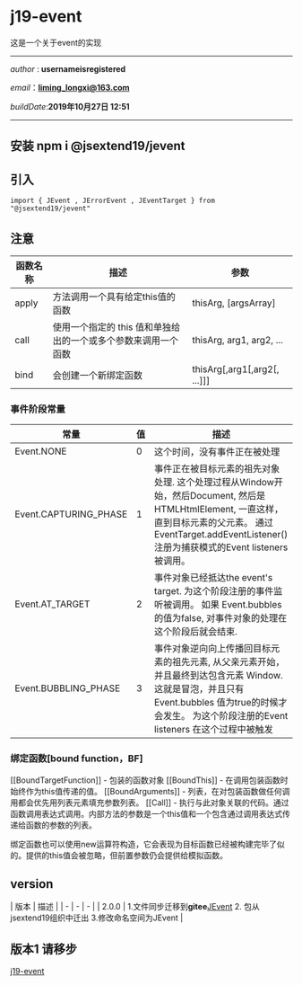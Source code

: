 # j19-event
这是一个关于event的实现

---

*author* : **usernameisregistered**

*email*：**liming_longxi@163.com**

*buildDate*:**2019年10月27日 12:51**

---

## 安装  npm i @jsextend19/jevent

## 引入

```
import { JEvent , JErrorEvent , JEventTarget } from "@jsextend19/jevent"

```


## 注意
| 函数名称 | 描述 | 参数 |
| - | - | - |
| apply | 方法调用一个具有给定this值的函数 | thisArg, [argsArray] |
| call | 使用一个指定的 this 值和单独给出的一个或多个参数来调用一个函数 | thisArg, arg1, arg2, ... |
| bind | 会创建一个新绑定函数 | thisArg[,arg1[,arg2[, ...]]] |

### 事件阶段常量
| 常量 | 值 | 描述 |
| - | - | - |
|Event.NONE|	0	|这个时间，没有事件正在被处理|
|Event.CAPTURING_PHASE|	1	|事件正在被目标元素的祖先对象处理. 这个处理过程从Window开始，然后Document, 然后是HTMLHtmlElement, 一直这样，直到目标元素的父元素。 通过EventTarget.addEventListener() 注册为捕获模式的Event listeners 被调用。|
|Event.AT_TARGET	|2	|事件对象已经抵达the event's target. 为这个阶段注册的事件监听被调用。 如果 Event.bubbles 的值为false, 对事件对象的处理在这个阶段后就会结束.|
|Event.BUBBLING_PHASE	|3	|事件对象逆向向上传播回目标元素的祖先元素, 从父亲元素开始，并且最终到达包含元素 Window. 这就是冒泡，并且只有Event.bubbles 值为true的时候才会发生。 为这个阶段注册的Event listeners 在这个过程中被触发|

### 绑定函数[bound function，BF]
[[BoundTargetFunction]] - 包装的函数对象
[[BoundThis]] - 在调用包装函数时始终作为this值传递的值。
[[BoundArguments]] - 列表，在对包装函数做任何调用都会优先用列表元素填充参数列表。
[[Call]] - 执行与此对象关联的代码。通过函数调用表达式调用。内部方法的参数是一个this值和一个包含通过调用表达式传递给函数的参数的列表。

绑定函数也可以使用new运算符构造，它会表现为目标函数已经被构建完毕了似的。提供的this值会被忽略，但前置参数仍会提供给模拟函数。

## version
| 版本 | 描述 |
| - | - | - | 
| 2.0.0 | 1.文件同步迁移到**gitee**[JEvent](https://gitee.com/lichanghong320/JEvent) 2. 包从jsextend19组织中迁出 3.修改命名空间为JEvent | 

## 版本1 请移步 
[j19-event](https://github.com/JSextend19/j19-event)
